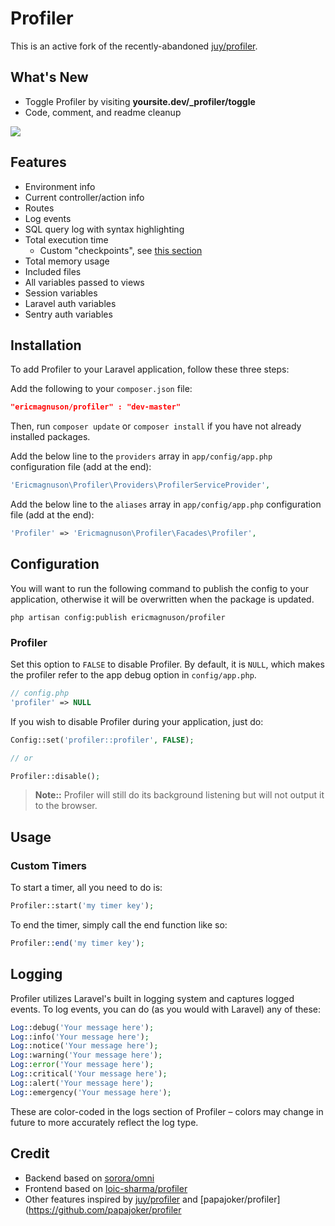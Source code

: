 # Profiler

This is an active fork of the recently-abandoned [juy/profiler](https://github.com/juy/profiler).

## What's New

- Toggle Profiler by visiting **yoursite.dev/_profiler/toggle**
- Code, comment, and readme cleanup

[![](https://dl.dropboxusercontent.com/u/76869590/laravel-package/juy-profiler.png)](https://dl.dropboxusercontent.com/u/76869590/laravel-package/juy-profiler.png "Click for big picture")

## Features

- Environment info
- Current controller/action info
- Routes
- Log events
- SQL query log with syntax highlighting
- Total execution time
    - Custom "checkpoints", see [this section](#custom-timers)
- Total memory usage
- Included files
- All variables passed to views
- Session variables
- Laravel auth variables
- Sentry auth variables

## Installation
To add Profiler to your Laravel application, follow these three steps:

Add the following to your `composer.json` file:

```json
"ericmagnuson/profiler" : "dev-master"
```

Then, run `composer update` or `composer install` if you have not already installed packages.

Add the below line to the `providers` array in `app/config/app.php` configuration file (add at the end):

```php
'Ericmagnuson\Profiler\Providers\ProfilerServiceProvider',
```

Add the below line to the `aliases` array in `app/config/app.php` configuration file (add at the end):

```php
'Profiler' => 'Ericmagnuson\Profiler\Facades\Profiler',
```

## Configuration

You will want to run the following command to publish the config to your application, otherwise it will be overwritten when the package is updated.

```shell
php artisan config:publish ericmagnuson/profiler
```

### Profiler

Set this option to `FALSE` to disable Profiler. By default, it is `NULL`, which makes the profiler refer to the app debug option in `config/app.php`.

```php
// config.php
'profiler' => NULL
```

If you wish to disable Profiler during your application, just do:

```php
Config::set('profiler::profiler', FALSE);

// or

Profiler::disable();
```

>**Note::** Profiler will still do its background listening but will not output it to the browser.

## Usage

### Custom Timers

To start a timer, all you need to do is:

```php
Profiler::start('my timer key');
```

To end the timer, simply call the end function like so:

```php
Profiler::end('my timer key');
```

## Logging

Profiler utilizes Laravel's built in logging system and captures logged events. To log events, you can do (as you would with Laravel) any of these:

```php
Log::debug('Your message here');
Log::info('Your message here');
Log::notice('Your message here');
Log::warning('Your message here');
Log::error('Your message here');
Log::critical('Your message here');
Log::alert('Your message here');
Log::emergency('Your message here');
```

These are color-coded in the logs section of Profiler – colors may change in future to more accurately reflect the log type.

## Credit

- Backend based on [sorora/omni](https://github.com/sorora/omni)
- Frontend based on [loic-sharma/profiler](https://github.com/loic-sharma/profiler)
- Other features inspired by [juy/profiler](https://github.com/juy/profiler) and [papajoker/profiler](https://github.com/papajoker/profiler
